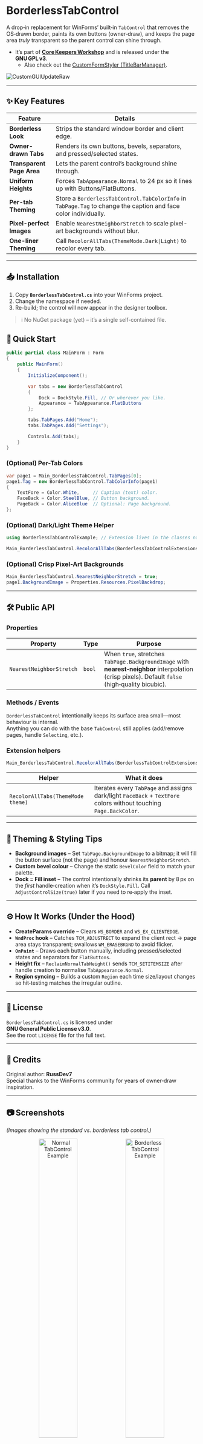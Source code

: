 # BorderlessTabControl

A drop‑in replacement for WinForms’ built‑in `TabControl` that removes the OS‑drawn border, paints its own buttons (owner‑draw), and keeps the page area _truly_ transparent so the parent control can shine through.

- It’s part of **[Core Keepers Workshop](https://github.com/RussDev7/CoreKeepersWorkshop)** and is released under the **GNU GPL v3**.
  - Also check out the [CustomFormStyler (TitleBarManager)](https://github.com/RussDev7/CSharp-RoundedFormsClass).

![CustomGUIUpdateRaw](https://github.com/user-attachments/assets/af62700a-807c-40a3-aabc-e5c669be9049)

---

## ✨ Key Features

| Feature                   | Details                                                                                                         |
|---------------------------|-----------------------------------------------------------------------------------------------------------------|
| **Borderless Look**       | Strips the standard window border and client edge.                                                              |
| **Owner-drawn Tabs**      | Renders its own buttons, bevels, separators, and pressed/selected states.                                       |
| **Transparent Page Area** | Lets the parent control’s background shine through.                                                             |
| **Uniform Heights**       | Forces `TabAppearance.Normal` to 24 px so it lines up with Buttons/FlatButtons.                                 |
| **Per-tab Theming**       | Store a `BorderlessTabControl.TabColorInfo` in `TabPage.Tag` to change the caption and face color individually. |
| **Pixel-perfect Images**  | Enable `NearestNeighborStretch` to scale pixel-art backgrounds without blur.                                    |
| **One-liner Theming**     | Call `RecolorAllTabs(ThemeMode.Dark\|Light)` to recolor every tab.                                               |

---

## 📥 Installation
1. Copy **`BorderlessTabControl.cs`** into your WinForms project.
2. Change the namespace if needed.
3. Re-build; the control will now appear in the designer toolbox.

> ℹ️ No NuGet package (yet) – it’s a single self-contained file.

## 🚀 Quick Start

   ```csharp
   public partial class MainForm : Form
   {
       public MainForm()
       {
           InitializeComponent();

           var tabs = new BorderlessTabControl
           {
               Dock = DockStyle.Fill, // Or wherever you like.
               Appearance = TabAppearance.FlatButtons
           };

           tabs.TabPages.Add("Home");
           tabs.TabPages.Add("Settings");

           Controls.Add(tabs);
       }
   }
   ```

### (Optional) Per-Tab Colors

   ```csharp
   var page1 = Main_BorderlessTabControl.TabPages[0];
   page1.Tag = new BorderlessTabControl.TabColorInfo(page1)
   {
       TextFore = Color.White,     // Caption (text) color.
       FaceBack = Color.SteelBlue, // Button background.
       PageBack = Color.AliceBlue  // Optional: Page background.
   };
   ```

### (Optional) Dark/Light Theme Helper

```csharp
using BorderlessTabControlExample; // Extension lives in the classes namespace.

Main_BorderlessTabControl.RecolorAllTabs(BorderlessTabControlExtensions.ThemeMode.Dark);
```

### (Optional) Crisp Pixel-Art Backgrounds

```csharp
Main_BorderlessTabControl.NearestNeighborStretch = true;
page1.BackgroundImage = Properties.Resources.PixelBackdrop;
```

---

## 🛠️ Public API

### Properties

| Property | Type | Purpose |
|----------|------|---------|
| `NearestNeighborStretch` | `bool` | When `true`, stretches `TabPage.BackgroundImage` with **nearest‑neighbor** interpolation (crisp pixels). Default `false` (high‑quality bicubic). |

### Methods / Events

`BorderlessTabControl` intentionally keeps its surface area small—most behaviour is internal.  
Anything you can do with the base `TabControl` still applies (add/remove pages, handle `Selecting`, etc.).

### Extension helpers

```csharp
Main_BorderlessTabControl.RecolorAllTabs(BorderlessTabControlExtensions.ThemeMode.Dark);
```

| Helper | What it does |
|--------|--------------|
| `RecolorAllTabs(ThemeMode theme)` | Iterates every `TabPage` and assigns dark/light `FaceBack` + `TextFore` colors without touching `Page.BackColor`. |

---

## 🎨 Theming & Styling Tips

* **Background images** – Set `TabPage.BackgroundImage` to a bitmap; it will fill the button surface (not the page) and honour `NearestNeighborStretch`.
* **Custom bevel colour** – Change the static `BevelColor` field to match your palette.
* **Dock = Fill inset** – The control intentionally shrinks its **parent** by 8 px on the _first_ handle‑creation when it’s `DockStyle.Fill`. Call `AdjustControlSize(true)` later if you need to re‑apply the inset.

---

## ⚙️ How It Works (Under the Hood)

* **CreateParams override** – Clears `WS_BORDER` and `WS_EX_CLIENTEDGE`.
* **`WndProc` hook** – Catches `TCM_ADJUSTRECT` to expand the client rect → page area stays transparent; swallows `WM_ERASEBKGND` to avoid flicker.
* **`OnPaint`** – Draws each button manually, including pressed/selected states and separators for `FlatButtons`.
* **Height fix** – `ReclaimNormalTabHeight()` sends `TCM_SETITEMSIZE` after handle creation to normalise `TabAppearance.Normal`.
* **Region syncing** – Builds a custom `Region` each time size/layout changes so hit‑testing matches the irregular outline.

---

## 📝 License

`BorderlessTabControl.cs` is licensed under **GNU General Public License v3.0**.  
See the root `LICENSE` file for the full text.

---

## 🙏 Credits

Original author: **RussDev7**  
Special thanks to the WinForms community for years of owner‑draw inspiration.

---

## 📷 Screenshots

_(Images showing the standard vs. borderless tab control.)_
<p align="center">
  <img src="https://github.com/user-attachments/assets/43b2d524-7517-4086-901c-b60d059666e6" alt="Normal TabControl Example"  width="45%">
  <img src="https://github.com/user-attachments/assets/1acce712-ddd0-4ebe-9a7d-f946b00f5449" alt="Borderless TabControl Example" width="45%">
</p>

---

> Found a bug or have an idea? Open an issue or pull request—contributions welcome!
